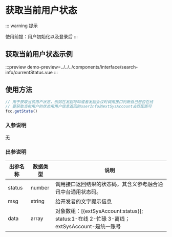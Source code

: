 # 获取当前用户状态

::: warning 提示

<!-- warning -->

使用前提：用户初始化以及登录后
:::

## 获取当前用户状态示例


:::preview
demo-preview=../../../components/interface/search-info/currentStatus.vue
:::

## 使用方法

```typescript
// 用于获取当前用户状态，例如在发起呼叫或者发起会议时调用接口判断自己是否在线
// 要获取当前用户的状态用用户信息返回的userInfo的extSysAccount去匹配即可
fcc.getState()
```

<!-- **入参说明** -->

### 入参说明
无

### 出参说明

| **出参名称** | **数据类型** | **说明**                                                     |
| ------------ | ------------ | ------------------------------------------------------------ |
| status       | number       | 调用接口返回结果的状态码，其含义参考融合通讯中台通用状态码。 |
| msg          | string       | 给开发者的文字提示信息                                       |
| data         | array       | 对象数组：[{extSysAccount:status}]; <br/>status:1-在线 2-忙碌 3-离线；extSysAccount-是统一账号                                                   |

